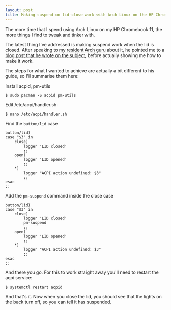 ```yaml
---
layout: post
title: Making suspend on lid-close work with Arch Linux on the HP Chromebook 11
---
```


The more time that I spend using Arch Linux on my HP Chromebook 11, the more things I find to tweak and tinker with.

The latest thing I've addressed is making suspend work when the lid is closed. After speaking to [my resident Arch guru](http://lumbercoder.com) about it, he pointed me to a [blog post that he wrote on the subject](http://lumbercoder.com/2013/12/28/how-to-lock-screen-and-suspend-i3.html), before actually showing me how to make it work.

<!-- more -->

The steps for what I wanted to achieve are actually a bit different to his guide, so I'll summarise them here:

Install acpid, pm-utils

```
$ sudo pacman -S acpid pm-utils
```

Edit /etc/acpi/handler.sh

```
$ nano /etc/acpi/handler.sh
```

Find the `button/lid` case

```
button/lid)
case "$3" in
    close)
        logger 'LID closed'
        ;;
    open)
        logger 'LID opened'
        ;;
    *)
        logger "ACPI action undefined: $3"
        ;;
esac
;;
```

Add the `pm-suspend` command inside the close case

```
button/lid)
case "$3" in
    close)
        logger 'LID closed'
        pm-suspend
        ;;
    open)
        logger 'LID opened'
        ;;
    *)
        logger "ACPI action undefined: $3"
        ;;
esac
;;
```

And there you go. For this to work straight away you'll need to restart the acpi service:

```
$ systemctl restart acpid
```

And that's it. Now when you close the lid, you should see that the lights on the back turn off, so you can tell it has suspended.